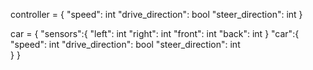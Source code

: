 controller = {
	"speed": int
	"drive_direction": bool
	"steer_direction": int
}

car = {
	"sensors":{
		"left": int
		"right": int
		"front": int
		"back": int
	}
	"car":{
		"speed": int
		"drive_direction": bool
		"steer_direction": int	
	}
}
